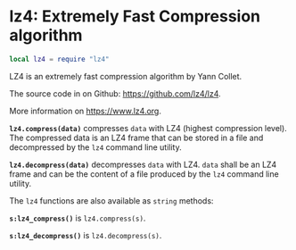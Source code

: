 # lz4: Extremely Fast Compression algorithm

``` lua
local lz4 = require "lz4"
```

LZ4 is an extremely fast compression algorithm by Yann Collet.

The source code in on Github: <https://github.com/lz4/lz4>.

More information on <https://www.lz4.org>.

**`lz4.compress(data)`** compresses `data` with LZ4 (highest compression
level). The compressed data is an LZ4 frame that can be stored in a file
and decompressed by the `lz4` command line utility.

**`lz4.decompress(data)`** decompresses `data` with LZ4. `data` shall be
an LZ4 frame and can be the content of a file produced by the `lz4`
command line utility.

The `lz4` functions are also available as `string` methods:

**`s:lz4_compress()`** is `lz4.compress(s)`.

**`s:lz4_decompress()`** is `lz4.decompress(s)`.

